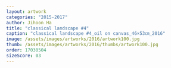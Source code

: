 ```yaml
---
layout: artwork
categories: "2015-2017"
author: Jihoon Ha
title: "classical landscape #4"
caption: "classical landscape #4_oil on canvas_46×53㎝_2016"
image: /assets/images/artworks/2016/artwork100.jpg
thumb: /assets/images/artworks/2016/thumbs/artwork100.jpg
order: 17030504
sizeScore: 03
---
```

